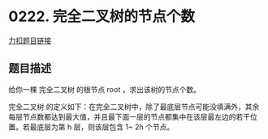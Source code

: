 # 0222. 完全二叉树的节点个数    

[力扣题目链接](https://leetcode-cn.com/problems/count-complete-tree-nodes/)   



## 题目描述  

给你一棵 完全二叉树 的根节点 root ，求出该树的节点个数。  

完全二叉树 的定义如下：在完全二叉树中，除了最底层节点可能没填满外，其余每层节点数都达到最大值，并且最下面一层的节点都集中在该层最左边的若干位置。若最底层为第 h 层，则该层包含 1~ 2h 个节点。  



